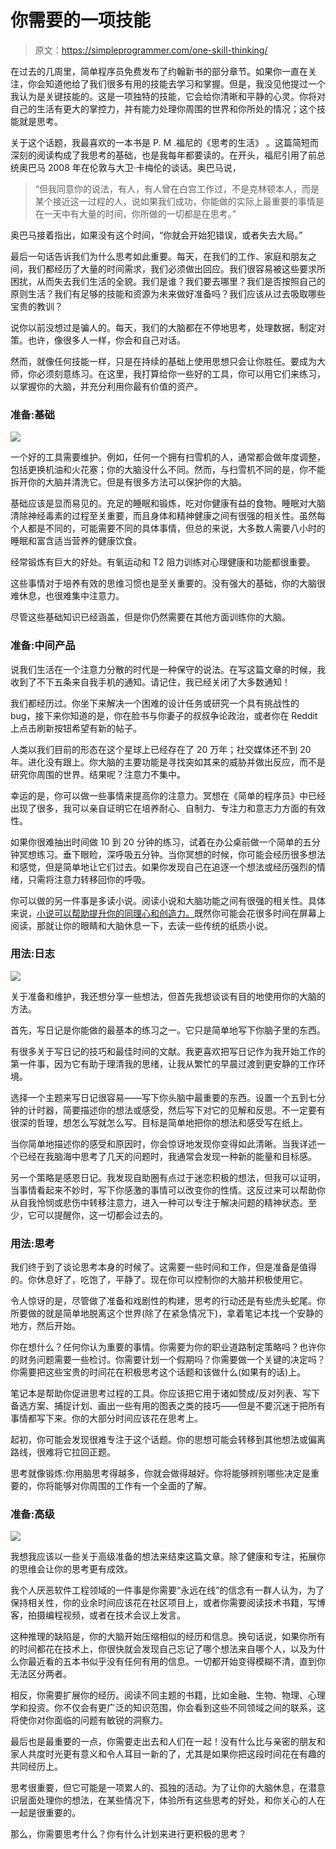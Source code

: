 # 你需要的一项技能

> 原文：<https://simpleprogrammer.com/one-skill-thinking/>

在过去的几周里，简单程序员免费发布了约翰新书的部分章节。如果你一直在关注，你会知道他给了我们很多有用的技能去学习和掌握。但是，我没见他提过一个我认为是关键技能的。这是一项独特的技能，它会给你清晰和平静的心灵。你将对自己的生活有更大的掌控力，并有能力处理你周围的世界和你所处的情况；这个技能就是思考。

关于这个话题，我最喜欢的一本书是 P. M .福尼的《思考的生活》 。这篇简短而深刻的阅读构成了我思考的基础，也是我每年都要读的。在开头，福尼引用了前总统奥巴马 2008 年在伦敦与大卫·卡梅伦的谈话。奥巴马说，

> “但我同意你的说法，有人，有人曾在白宫工作过，不是克林顿本人，而是某个接近这一过程的人，说如果我们成功，你能做的实际上最重要的事情是在一天中有大量的时间，你所做的一切都是在思考。”

奥巴马接着指出，如果没有这个时间，“你就会开始犯错误，或者失去大局。”

最后一句话告诉我们为什么思考如此重要。每天，在我们的工作、家庭和朋友之间，我们都经历了大量的时间需求，我们必须做出回应。我们很容易被这些要求所困扰，从而失去我们生活的全貌。我们是谁？我们要去哪里？我们是否按照自己的原则生活？我们有足够的技能和资源为未来做好准备吗？我们应该从过去吸取哪些宝贵的教训？

说你以前没想过是骗人的。每天，我们的大脑都在不停地思考，处理数据，制定对策。也许，像很多人一样，你会和自己对话。

然而，就像任何技能一样，只是在持续的基础上使用思想只会让你胜任。要成为大师，你必须刻意练习。在这里，我打算给你一些好的工具，你可以用它们来练习，以掌握你的大脑，并充分利用你最有价值的资产。

### 准备:基础

![](img/53e2fd3a73165aa203258f34e022cb5a.png)

一个好的工具需要维护。例如，任何一个拥有扫雪机的人，通常都会做年度调整，包括更换机油和火花塞；你的大脑没什么不同。然而，与扫雪机不同的是，你不能拆开你的大脑并清洗它。但是有很多方法可以保护你的大脑。

基础应该是显而易见的。充足的睡眠和锻炼，吃对你健康有益的食物。睡眠对大脑清除神经毒素的过程至关重要，而且身体和精神健康之间有很强的相关性。虽然每个人都是不同的，可能需要不同的具体事情，但总的来说，大多数人需要八小时的睡眠和富含适当营养的健康饮食。

经常锻炼有巨大的好处。有氧运动和 T2 阻力训练对心理健康和功能都很重要。

这些事情对于培养有效的思维习惯也是至关重要的。没有强大的基础，你的大脑很难休息，也很难集中注意力。

尽管这些基础知识已经涵盖，但是你仍然需要在其他方面训练你的大脑。

### 准备:中间产品

说我们生活在一个注意力分散的时代是一种保守的说法。在写这篇文章的时候，我收到了不下五条来自我手机的通知。请记住，我已经关闭了大多数通知！

我们都经历过。你坐下来解决一个困难的设计任务或研究一个具有挑战性的 bug，接下来你知道的是，你在脸书与你妻子的叔叔争论政治，或者你在 Reddit 上点击刷新按钮希望有新的帖子。

人类以我们目前的形态在这个星球上已经存在了 20 万年；社交媒体还不到 20 年。进化没有跟上。你大脑的主要功能是寻找突如其来的威胁并做出反应，而不是研究你周围的世界。结果呢？注意力不集中。

幸运的是，你可以做一些事情来提高你的注意力。冥想在《简单的程序员》中已经出现了很多，我可以亲自证明它在培养耐心、自制力、专注力和意志力方面的有效性。

如果你很难抽出时间做 10 到 20 分钟的练习，试着在办公桌前做一个简单的五分钟冥想练习。垂下眼睑，深呼吸五分钟。当你冥想的时候，你可能会经历很多想法和感觉，但是简单地让它们过去。如果你发现自己在追逐一个想法或经历强烈的情绪，只需将注意力转移回你的呼吸。

你可以做的另一件事是多读小说。阅读小说和大脑功能之间有很强的相关性。具体来说，[小说可以帮助提升你的同理心和创造力。](https://www.scientificamerican.com/article/novel-finding-reading-literary-fiction-improves-empathy/)既然你可能会花很多时间在屏幕上阅读，那就让你的眼睛和大脑休息一下，去读一些传统的纸质小说。

### 用法:日志

![](img/ffc5d913344dbb82c738941671b18417.png)

关于准备和维护，我还想分享一些想法，但首先我想谈谈有目的地使用你的大脑的方法。

首先，写日记是你能做的最基本的练习之一。它只是简单地写下你脑子里的东西。

有很多关于写日记的技巧和最佳时间的文献。我更喜欢把写日记作为我开始工作的第一件事，因为它有助于理清我的思绪，让我从繁忙的早晨过渡到更安静的工作环境。

选择一个主题来写日记很容易——写下你头脑中最重要的东西。设置一个五到七分钟的计时器，简要描述你的想法或感受，然后写下对它的见解和反思。不一定要有很深的哲理，想怎么写就怎么写。目标是简单地把你的想法和感受写在纸上。

当你简单地描述你的感受和原因时，你会惊讶地发现你变得如此清晰。当我详述一个已经在我脑海中思考了几天的问题时，我通常会发现一种新的能量和目标感。

另一个策略是感恩日记。我发现自助圈有点过于迷恋积极的想法，但我可以证明，当事情看起来不妙时，写下你感激的事情可以改变你的性情。这反过来可以帮助你从自我怜悯或悲伤中转移注意力，进入一种可以专注于解决问题的精神状态。至少，它可以提醒你，这一切都会过去的。

### 用法:思考

我们终于到了谈论思考本身的时候了。这需要一些时间和工作，但是准备是值得的。你休息好了，吃饱了，平静了。现在你可以控制你的大脑并积极使用它。

令人惊讶的是，尽管做了准备和戏剧性的构建，思考的行动还是有些虎头蛇尾。你所要做的就是简单地脱离这个世界(除了在紧急情况下)，拿着笔记本找一个安静的地方，然后开始。

你在想什么？任何你认为重要的事情。你需要为你的职业道路制定策略吗？也许你的财务问题需要一些检讨。你需要计划一个假期吗？你需要做一个关键的决定吗？你需要把这些宝贵的时间花在积极思考这个话题和该做什么(如果有的话)上。

笔记本是帮助你促进思考过程的工具。你应该把它用于诸如赞成/反对列表、写下备选方案、捕捉计划、画出一些有用的图表之类的技巧——但是不要沉迷于把所有事情都写下来。你的大部分时间应该花在思考上。

起初，你可能会发现很难专注于这个话题。你的思想可能会转移到其他想法或偏离路线，很难将它拉回正题。

思考就像锻炼:你用脑思考得越多，你就会做得越好。你将能够辨别哪些决定是重要的，你将能够对你周围的工作有一个全面的了解。

### 准备:高级

![](img/7e57093acbc6a58b39f428a05d14abc8.png)

我想我应该以一些关于高级准备的想法来结束这篇文章。除了健康和专注，拓展你的思维会让你的思考更有成效。

我个人厌恶软件工程领域的一件事是你需要“永远在线”的信念有一群人认为，为了保持相关性，你的业余时间应该花在社区项目上，或者你需要阅读技术书籍，写博客，拍摄编程视频，或者在技术会议上发言。

这种推理的缺陷是，你的大脑开始压缩相似的经历和信息。换句话说，如果你所有的时间都花在技术上，你很快就会发现自己忘记了哪个想法来自哪个人，以及为什么你最近看的五本书似乎没有任何有用的信息。一切都开始变得模糊不清，直到你无法区分两者。

相反，你需要扩展你的经历。阅读不同主题的书籍，比如金融、生物、物理、心理学和投资。你不仅会有更广泛的知识范围，你会看到这些不同领域之间的联系，这将使你对你面临的问题有敏锐的洞察力。

最后也是最重要的一点，你需要走出去和人们在一起！没有什么比与亲密的朋友和家人共度时光更有意义和令人耳目一新的了，尤其是如果你把这段时间花在有趣的共同经历上。

思考很重要，但它可能是一项累人的、孤独的活动。为了让你的大脑休息，在潜意识层面处理你的想法，在某些情况下，体验所有这些思考的好处，和你关心的人在一起是很重要的。

那么，你需要思考什么？你有什么计划来进行更积极的思考？